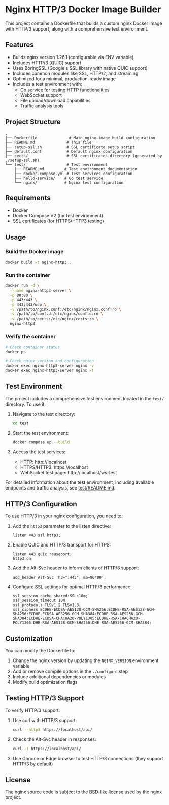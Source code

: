 # Nginx HTTP/3 Docker Image Builder

This project contains a Dockerfile that builds a custom nginx Docker image with HTTP/3 support, along with a comprehensive test environment.

## Features

- Builds nginx version 1.26.1 (configurable via ENV variable)
- Includes HTTP/3 (QUIC) support
- Uses BoringSSL (Google's SSL library with native QUIC support)
- Includes common modules like SSL, HTTP/2, and streaming
- Optimized for a minimal, production-ready image
- Includes a test environment with:
  - Go service for testing HTTP functionalities
  - WebSocket support
  - File upload/download capabilities
  - Traffic analysis tools

## Project Structure

```
.
├── Dockerfile              # Main nginx image build configuration
├── README.md              # This file
├── setup-ssl.sh           # SSL certificate setup script
├── default.conf           # Default nginx configuration
├── certs/                 # SSL certificates directory (generated by ./setup-ssl.sh)
└── test/                  # Test environment
    ├── README.md         # Test environment documentation
    ├── docker-compose.yml # Test services configuration
    ├── hello-service/    # Go test service
    └── nginx/            # Nginx test configuration
```

## Requirements

- Docker
- Docker Compose V2 (for test environment)
- SSL certificates (for HTTPS/HTTP3 testing)

## Usage

### Build the Docker image

```bash
docker build -t nginx-http3 .
```

### Run the container

```bash
docker run -d \
  --name nginx-http3-server \
  -p 80:80 \
  -p 443:443 \
  -p 443:443/udp \
  -v /path/to/nginx.conf:/etc/nginx/nginx.conf:ro \
  -v /path/to/conf.d:/etc/nginx/conf.d:ro \
  -v /path/to/certs:/etc/nginx/certs:ro \
  nginx-http3
```

### Verify the container

```bash
# Check container status
docker ps

# Check nginx version and configuration
docker exec nginx-http3-server nginx -v
docker exec nginx-http3-server nginx -t
```

## Test Environment

The project includes a comprehensive test environment located in the `test/` directory. To use it:

1. Navigate to the test directory:
   ```bash
   cd test
   ```

2. Start the test environment:
   ```bash
   docker compose up --build
   ```

3. Access the test services:
   - HTTP: http://localhost
   - HTTPS/HTTP3: https://localhost
   - WebSocket test page: http://localhost/ws-test

For detailed information about the test environment, including available endpoints and traffic analysis, see [test/README.md](test/README.md).

## HTTP/3 Configuration

To use HTTP/3 in your nginx configuration, you need to:

1. Add the `http3` parameter to the listen directive:
   ```
   listen 443 ssl http3;
   ```

2. Enable QUIC and HTTP/3 transport for HTTPS:
   ```
   listen 443 quic reuseport;
   http3 on;
   ```

3. Add the Alt-Svc header to inform clients of HTTP/3 support:
   ```
   add_header Alt-Svc 'h3=":443"; ma=86400';
   ```

4. Configure SSL settings for optimal HTTP/3 performance:
   ```
   ssl_session_cache shared:SSL:10m;
   ssl_session_timeout 10m;
   ssl_protocols TLSv1.2 TLSv1.3;
   ssl_ciphers ECDHE-ECDSA-AES128-GCM-SHA256:ECDHE-RSA-AES128-GCM-SHA256:ECDHE-ECDSA-AES256-GCM-SHA384:ECDHE-RSA-AES256-GCM-SHA384:ECDHE-ECDSA-CHACHA20-POLY1305:ECDHE-RSA-CHACHA20-POLY1305:DHE-RSA-AES128-GCM-SHA256:DHE-RSA-AES256-GCM-SHA384;
   ```

## Customization

You can modify the Dockerfile to:

1. Change the nginx version by updating the `NGINX_VERSION` environment variable
2. Add or remove compile options in the `./configure` step
3. Include additional dependencies or modules
4. Modify build optimization flags

## Testing HTTP/3 Support

To verify HTTP/3 support:

1. Use curl with HTTP/3 support:
   ```bash
   curl --http3 https://localhost/api/
   ```

2. Check the Alt-Svc header in responses:
   ```bash
   curl -I https://localhost/api/
   ```

3. Use Chrome or Edge browser to test HTTP/3 connections (they support HTTP/3 by default)

## License

The nginx source code is subject to the [BSD-like license](https://nginx.org/LICENSE) used by the nginx project. 